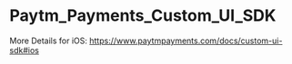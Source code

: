 # Paytm_Payments_Custom_UI_SDK

More Details for iOS: https://www.paytmpayments.com/docs/custom-ui-sdk#ios
